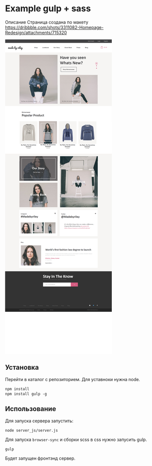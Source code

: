 # Example gulp + sass 

Описание 
Страница создана по макету https://dribbble.com/shots/3311082-Homepage-Redesign/attachments/715320 

![Вид проекта ](images/main_scrin.png)

## Установка

Перейти в каталог с репозиторием. Для уставноки нужна node.

```
npm install
npm install gulp -g
```

## Использование

Для запуска сервера запустить:

```
node server_js/server.js
```

Для запуска `browser-sync` и сборки scss в css нужно запусить gulp.

```
gulp
```

Будет запущен фронтэнд сервер.


